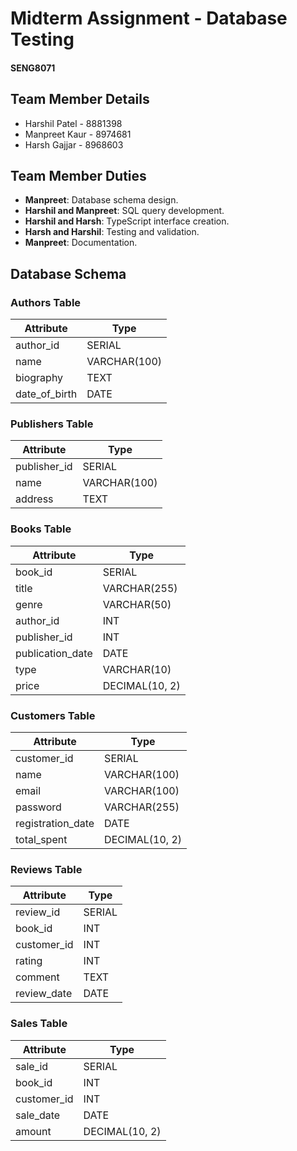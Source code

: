 # Midterm Assignment - Database Testing
#### SENG8071

## Team Member Details
- Harshil Patel - 8881398 
- Manpreet Kaur - 8974681
- Harsh Gajjar - 8968603

## Team Member Duties
- **Manpreet**: Database schema design.
- **Harshil and Manpreet**: SQL query development.
- **Harshil and Harsh**: TypeScript interface creation.
- **Harsh and Harshil**: Testing and validation.
- **Manpreet**: Documentation.

## Database Schema

### Authors Table
| Attribute     | Type        |
| ------------- | ----------- |
| author_id     | SERIAL      |
| name          | VARCHAR(100)|
| biography     | TEXT        |
| date_of_birth | DATE        |

### Publishers Table
| Attribute     | Type        |
| ------------- | ----------- |
| publisher_id  | SERIAL      |
| name          | VARCHAR(100)|
| address       | TEXT        |

### Books Table
| Attribute         | Type               |
| ----------------- | ------------------ |
| book_id           | SERIAL             |
| title             | VARCHAR(255)       |
| genre             | VARCHAR(50)        |
| author_id         | INT                |
| publisher_id      | INT                |
| publication_date  | DATE               |
| type              | VARCHAR(10)        |
| price             | DECIMAL(10, 2)     |

### Customers Table
| Attribute        | Type               |
| ---------------- | ------------------ |
| customer_id      | SERIAL             |
| name             | VARCHAR(100)       |
| email            | VARCHAR(100)       |
| password         | VARCHAR(255)       |
| registration_date| DATE               |
| total_spent      | DECIMAL(10, 2)     |

### Reviews Table
| Attribute   | Type          |
| ----------- | ------------- |
| review_id   | SERIAL        |
| book_id     | INT           |
| customer_id | INT           |
| rating      | INT           |
| comment     | TEXT          |
| review_date | DATE          |

### Sales Table
| Attribute   | Type          |
| ----------- | ------------- |
| sale_id     | SERIAL        |
| book_id     | INT           |
| customer_id | INT           |
| sale_date   | DATE          |
| amount      | DECIMAL(10, 2)|

